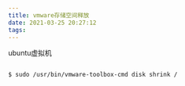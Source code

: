 ```yaml
---
title: vmware存储空间释放
date: 2021-03-25 20:27:12
tags:
---
```






ubuntu虚拟机

```shell

$ sudo /usr/bin/vmware-toolbox-cmd disk shrink /
```



